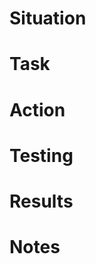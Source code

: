 # Situation
<!-- Describe the background or context leading to this change. Include why this work is needed (e.g., a specific problem, user need, or opportunity). What is the current state or issue that prompted this PR? -->

# Task
<!-- Explain the goal or objective of this change. What specifically needs to be achieved to resolve the situation? Clearly define the scope of the task at hand. -->

# Action
<!-- Summarize the key steps or decisions taken to accomplish the task. Include what changes were made in the codebase, architecture, or process. What actions were implemented to address the task? -->

# Testing
<!-- Describe the testing strategy or approach used to validate the changes. Include any relevant test cases, scenarios, or data used to verify the work. How was the work tested? -->

# Results
<!-- Detail the outcomes of the actions. What improvements or changes have been achieved? Include performance gains, bug fixes, or other tangible outcomes. How will you measure or verify success? -->

# Notes
<!-- Add any additional context or information. This could include things like links to documentation, related issues, related PRs, follow-up tasks, edge cases considered, or potential risks. Any relevant thoughts or clarifications can go here. -->